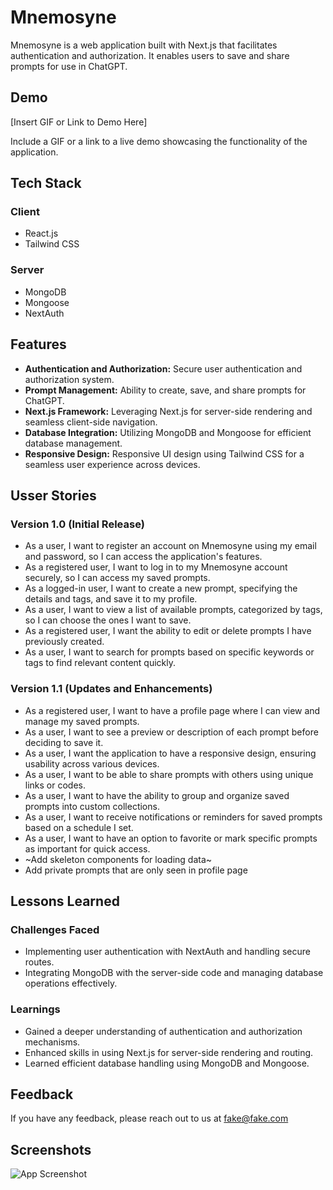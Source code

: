 # Mnemosyne

Mnemosyne is a web application built with Next.js that facilitates authentication and authorization. It enables users to save and share prompts for use in ChatGPT.

## Demo

[Insert GIF or Link to Demo Here]

Include a GIF or a link to a live demo showcasing the functionality of the application.

## Tech Stack

### Client

- React.js
- Tailwind CSS

### Server

- MongoDB
- Mongoose
- NextAuth

## Features

- **Authentication and Authorization:** Secure user authentication and authorization system.
- **Prompt Management:** Ability to create, save, and share prompts for ChatGPT.
- **Next.js Framework:** Leveraging Next.js for server-side rendering and seamless client-side navigation.
- **Database Integration:** Utilizing MongoDB and Mongoose for efficient database management.
- **Responsive Design:** Responsive UI design using Tailwind CSS for a seamless user experience across devices.

## Usser Stories

### Version 1.0 (Initial Release)

- As a user, I want to register an account on Mnemosyne using my email and password, so I can access the application's features.
- As a registered user, I want to log in to my Mnemosyne account securely, so I can access my saved prompts.
- As a logged-in user, I want to create a new prompt, specifying the details and tags, and save it to my profile.
- As a user, I want to view a list of available prompts, categorized by tags, so I can choose the ones I want to save.
- As a registered user, I want the ability to edit or delete prompts I have previously created.
- As a user, I want to search for prompts based on specific keywords or tags to find relevant content quickly.

### Version 1.1 (Updates and Enhancements)

- As a registered user, I want to have a profile page where I can view and manage my saved prompts.
- As a user, I want to see a preview or description of each prompt before deciding to save it.
- As a user, I want the application to have a responsive design, ensuring usability across various devices.
- As a user, I want to be able to share prompts with others using unique links or codes.
- As a user, I want to have the ability to group and organize saved prompts into custom collections.
- As a user, I want to receive notifications or reminders for saved prompts based on a schedule I set.
- As a user, I want to have an option to favorite or mark specific prompts as important for quick access.
- ~Add skeleton components for loading data~
- Add private prompts that are only seen in profile page

## Lessons Learned

### Challenges Faced

- Implementing user authentication with NextAuth and handling secure routes.
- Integrating MongoDB with the server-side code and managing database operations effectively.

### Learnings

- Gained a deeper understanding of authentication and authorization mechanisms.
- Enhanced skills in using Next.js for server-side rendering and routing.
- Learned efficient database handling using MongoDB and Mongoose.

## Feedback

If you have any feedback, please reach out to us at fake@fake.com

## Screenshots

![App Screenshot](https://via.placeholder.com/468x300?text=App+Screenshot+Here)
